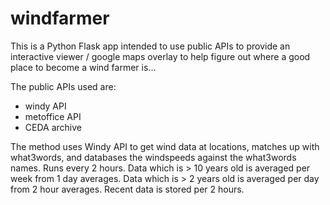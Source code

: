 # windfarmer
This is a Python Flask app intended to use public APIs to provide an interactive
viewer / google maps overlay to help figure out where a good place to become a wind
farmer is...

The public APIs used are:
- windy API
- metoffice API
- CEDA archive

The method uses Windy API to get wind data at locations, matches up with what3words, and databases the windspeeds against the what3words names.
Runs every 2 hours.
Data which is > 10 years old is averaged per week from 1 day averages.
Data which is > 2 years old is averaged per day from 2 hour averages.
Recent data is stored per 2 hours.
